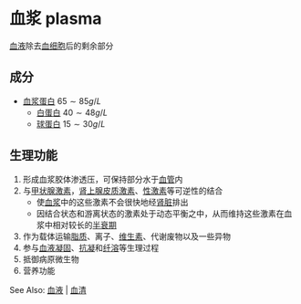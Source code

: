 # 血浆 plasma

[血液](血液.md)除去[血细胞](血细胞.md)后的剩余部分

## 成分

- [血浆蛋白](血浆蛋白.md) $65\sim85g/L$
    - [白蛋白](白蛋白.md) $40\sim48g/L$
    - [球蛋白](球蛋白.md) $15\sim30g/L$

## 生理功能

1. 形成血浆胶体渗透压，可保持部分水于[血管](血管.md)内
2. 与[甲状腺激素](甲状腺激素.md)，[肾上腺](肾上腺.md)[皮质激素](皮质激素.md)、[性激素](性激素.md)等可逆性的结合
    - 使[血浆](血浆.md)中的这些激素不会很快地经[肾脏](肾脏.md)排出
    - 因结合状态和游离状态的激素处于动态平衡之中，从而维持这些激素在血浆中相对较长的[半衰期](半衰期.md)
3. 作为载体运输[脂质](脂质.md)、离子、[维生素](维生素.md)、代谢废物以及一些异物
4. 参与[血液凝固](血液凝固.md)、[抗凝](抗凝.md)和[纤溶](纤溶.md)等生理过程
5. 抵御病原微生物
6. 营养功能

See Also: [血液](血液.md) | [血清](血清.md)

